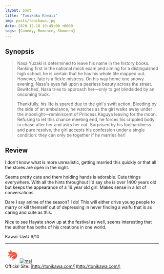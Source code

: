 ```yaml
---
layout: post
title: "Tonikaku Kawaii"
img: posts/tonikawa.jpg 
date: 2020-12-18 19:45:00 +0000
tags: [Comedy, Romance, Shounen]
---
```


## Synopsis
>Nasa Yuzaki is determined to leave his name in the history books. Ranking first in the national mock exam and aiming for a distinguished high school, he is certain that he has his whole life mapped out. However, fate is a fickle mistress. On his way home one snowy evening, Nasa's eyes fall upon a peerless beauty across the street. Bewitched, Nasa tries to approach her—only to get blindsided by an oncoming truck.
>
>Thankfully, his life is spared due to the girl's swift action. Bleeding by the side of an ambulance, he watches as the girl walks away under the moonlight—reminiscent of Princess Kaguya leaving for the moon. Refusing to let this chance meeting end, he forces his crippled body to chase after her and asks her out. Surprised by his foolhardiness and pure resolve, the girl accepts his confession under a single condition: they can only be together if he marries her!

## Review
I don't know what is more unrealistic, getting married this quickly or that all the stores are open in the night.

Seems pretty cute and them holding hands is adorable. Cute things everywhere. With all the hints throughout I'd say she is over 1400 years old but keeps the appearance of a 16 year old girl. Makes sense in a lot of conversations.

Dare I say anime of the season? I do! This will either drive young people to marry or kill themself out of depressing in never finding a waifu that is as caring and cute as this.

Nice to see Hayate show up at the festival as well, seems interesting that the author has boths of his creations in one world.
   
Kawaii UwU 9/10

---

[![kitsu](..\assets\img\kitsu.png)](https://kitsu.io/anime/tonikaku-kawaii)[![mal](..\assets\img\mal.ico)](https://myanimelist.net/anime/41389/Tonikaku_Kawaii)  
Official Site: [http://tonikawa.com/](http://tonikawa.com/)